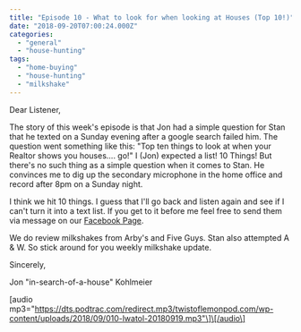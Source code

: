 ```yaml
---
title: "Episode 10 - What to look for when looking at Houses (Top 10!)"
date: "2018-09-20T07:00:24.000Z"
categories: 
  - "general"
  - "house-hunting"
tags: 
  - "home-buying"
  - "house-hunting"
  - "milkshake"
---
```


Dear Listener,

The story of this week's episode is that Jon had a simple question for Stan that he texted on a Sunday evening after a google search failed him. The question went something like this: "Top ten things to look at when your Realtor shows you houses.... go!" I (Jon) expected a list! 10 Things! But there's no such thing as a simple question when it comes to Stan. He convinces me to dig up the secondary microphone in the home office and record after 8pm on a Sunday night.

I think we hit 10 things. I guess that I'll go back and listen again and see if I can't turn it into a text list. If you get to it before me feel free to send them via message on our [Facebook Page](https://facebook.com/twistoflemonpod).

We do review milkshakes from Arby's and Five Guys. Stan also attempted A & W. So stick around for you weekly milkshake update.

Sincerely,

Jon "in-search-of-a-house" Kohlmeier

\[audio mp3="https://dts.podtrac.com/redirect.mp3/twistoflemonpod.com/wp-content/uploads/2018/09/010-lwatol-20180919.mp3"\]\[/audio\]
